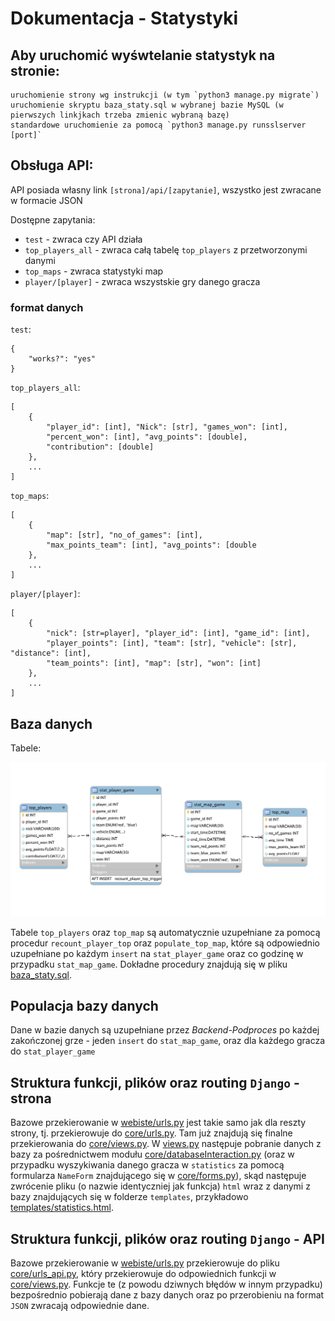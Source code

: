 # Dokumentacja - Statystyki

Aby uruchomić wyśwtelanie statystyk na stronie:
----------

    uruchomienie strony wg instrukcji (w tym `python3 manage.py migrate`) 
    uruchomienie skryptu baza_staty.sql w wybranej bazie MySQL (w pierwszych linkjkach trzeba zmienic wybraną bazę)
    standardowe uruchomienie za pomocą `python3 manage.py runsslserver [port]`

Obsługa API:
--------

API posiada własny link `[strona]/api/[zapytanie]`, wszystko jest zwracane w formacie JSON

Dostępne zapytania:
- `test` - zwraca czy API działa
- `top_players_all` - zwraca całą tabelę `top_players` z przetworzonymi danymi
- `top_maps` - zwraca statystyki map
- `player/[player]` - zwraca wszystskie gry danego gracza

### format danych
`test`:

    {
        "works?": "yes"
    }

`top_players_all`:

    [
        {
            "player_id": [int], "Nick": [str], "games_won": [int], 
            "percent_won": [int], "avg_points": [double], 
            "contribution": [double]
        }, 
        ...
    ]

`top_maps`:

    [
        {
            "map": [str], "no_of_games": [int], 
            "max_points_team": [int], "avg_points": [double
        }, 
        ...
    ]

`player/[player]`:

    [
        {
            "nick": [str=player], "player_id": [int], "game_id": [int], 
            "player_points": [int], "team": [str], "vehicle": [str], "distance": [int], 
            "team_points": [int], "map": [str], "won": [int]
        }, 
        ...
    ]


Baza danych
------------

Tabele:

![diagram tabel](./docs_files/fin_diag_stats.png)


Tabele `top_players` oraz `top_map` są automatycznie uzupełniane za pomocą procedur `recount_player_top` oraz `populate_top_map`, które są odpowiednio uzupełniane po każdym `insert` na `stat_player_game` oraz co godzinę w przypadku `stat_map_game`. Dokładne procedury znajdują się w pliku [baza_staty.sql](./docs_files/baza_staty.sql).

Populacja bazy danych
---------

Dane w bazie danych są uzupełniane przez _Backend-Podproces_ po każdej zakończonej grze - jeden `insert` do `stat_map_game`, oraz dla każdego gracza do `stat_player_game`

Struktura funkcji, plików oraz routing `Django` - strona
--------

Bazowe przekierowanie w [webiste/urls.py](../website/website/urls.py) jest takie samo jak dla reszty strony, tj. przekierowuje do [core/urls.py](../website/core/urls.py). Tam już znajdują się finalne przekierowania do [core/views.py](../website/core/views.py). W [views.py](../website/core/views.py) następuje pobranie danych z bazy za pośrednictwem modułu [core/databaseInteraction.py](../website/core/databaseInteraction.py) (oraz w przypadku wyszykiwania danego gracza w `statistics` za pomocą formularza `NameForm` znajdującego się w [core/forms.py](../website/core/forms.py)), skąd następuje zwrócenie pliku (o nazwie identyczniej jak funkcja) `html` wraz z danymi z bazy znajdujących się w folderze `templates`, przykładowo [templates/statistics.html](../website/templates/statistics.html).

Struktura funkcji, plików oraz routing `Django` - API
--------

Bazowe przekierowanie w [webiste/urls.py](../website/website/urls.py) przekierowuje do pliku [core/urls_api.py](../website/core/urls_api.py), który przekierowuje do odpowiednich funkcji w [core/views.py](../website/core/views.py). Funkcje te (z powodu dziwnych błędów w innym przypadku) bezpośrednio pobierają dane z bazy danych oraz po przerobieniu na format `JSON` zwracają odpowiednie dane.
